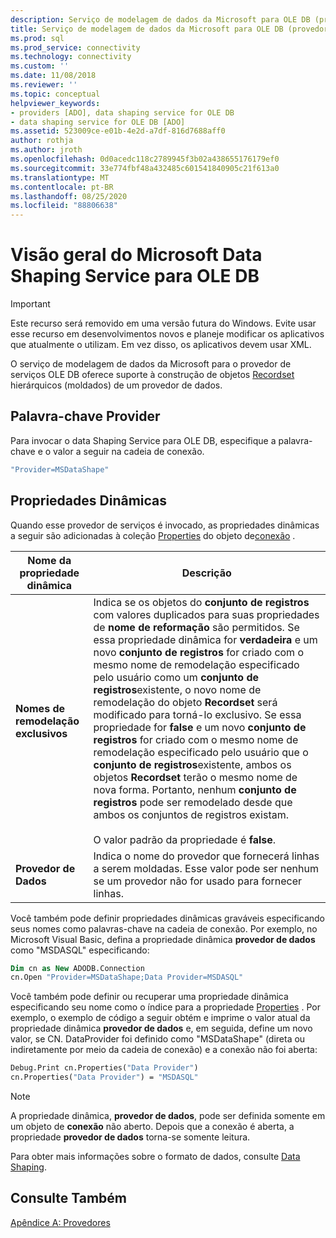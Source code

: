```yaml
---
description: Serviço de modelagem de dados da Microsoft para OLE DB (provedor de serviços ADO)
title: Serviço de modelagem de dados da Microsoft para OLE DB (provedor de serviços ADO) | Microsoft Docs
ms.prod: sql
ms.prod_service: connectivity
ms.technology: connectivity
ms.custom: ''
ms.date: 11/08/2018
ms.reviewer: ''
ms.topic: conceptual
helpviewer_keywords:
- providers [ADO], data shaping service for OLE DB
- data shaping service for OLE DB [ADO]
ms.assetid: 523009ce-e01b-4e2d-a7df-816d7688aff0
author: rothja
ms.author: jroth
ms.openlocfilehash: 0d0acedc118c2789945f3b02a438655176179ef0
ms.sourcegitcommit: 33e774fbf48a432485c601541840905c21f613a0
ms.translationtype: MT
ms.contentlocale: pt-BR
ms.lasthandoff: 08/25/2020
ms.locfileid: "88806638"
---
```

# <a name="microsoft-data-shaping-service-for-ole-db-overview"></a>Visão geral do Microsoft Data Shaping Service para OLE DB
> [!IMPORTANT]
>  Este recurso será removido em uma versão futura do Windows. Evite usar esse recurso em desenvolvimentos novos e planeje modificar os aplicativos que atualmente o utilizam. Em vez disso, os aplicativos devem usar XML.

 O serviço de modelagem de dados da Microsoft para o provedor de serviços OLE DB oferece suporte à construção de objetos [Recordset](../../reference/ado-api/recordset-object-ado.md) hierárquicos (moldados) de um provedor de dados.

## <a name="provider-keyword"></a>Palavra-chave Provider
 Para invocar o data Shaping Service para OLE DB, especifique a palavra-chave e o valor a seguir na cadeia de conexão.

```vb
"Provider=MSDataShape"
```

## <a name="dynamic-properties"></a>Propriedades Dinâmicas
 Quando esse provedor de serviços é invocado, as propriedades dinâmicas a seguir são adicionadas à coleção [Properties](../../reference/ado-api/properties-collection-ado.md) do objeto de[conexão](../../reference/ado-api/connection-object-ado.md) .

|Nome da propriedade dinâmica|Descrição|
|---------------------------|-----------------|
|**Nomes de remodelação exclusivos**|Indica se os objetos do **conjunto de registros** com valores duplicados para suas propriedades de **nome de reformação** são permitidos. Se essa propriedade dinâmica for **verdadeira** e um novo **conjunto de registros** for criado com o mesmo nome de remodelação especificado pelo usuário como um **conjunto de registros**existente, o novo nome de remodelação do objeto **Recordset** será modificado para torná-lo exclusivo. Se essa propriedade for **false** e um novo **conjunto de registros** for criado com o mesmo nome de remodelação especificado pelo usuário que o **conjunto de registros**existente, ambos os objetos **Recordset** terão o mesmo nome de nova forma. Portanto, nenhum **conjunto de registros** pode ser remodelado desde que ambos os conjuntos de registros existam.<br /><br /> O valor padrão da propriedade é **false**.|
|**Provedor de Dados**|Indica o nome do provedor que fornecerá linhas a serem moldadas. Esse valor pode ser nenhum se um provedor não for usado para fornecer linhas.|

 Você também pode definir propriedades dinâmicas graváveis especificando seus nomes como palavras-chave na cadeia de conexão. Por exemplo, no Microsoft Visual Basic, defina a propriedade dinâmica **provedor de dados** como "MSDASQL" especificando:

```vb
Dim cn as New ADODB.Connection
cn.Open "Provider=MSDataShape;Data Provider=MSDASQL"
```

 Você também pode definir ou recuperar uma propriedade dinâmica especificando seu nome como o índice para a propriedade [Properties](../../reference/ado-api/properties-collection-ado.md) . Por exemplo, o exemplo de código a seguir obtém e imprime o valor atual da propriedade dinâmica **provedor de dados** e, em seguida, define um novo valor, se CN. DataProvider foi definido como "MSDataShape" (direta ou indiretamente por meio da cadeia de conexão) e a conexão não foi aberta:

```vb
Debug.Print cn.Properties("Data Provider")
cn.Properties("Data Provider") = "MSDASQL"
```

> [!NOTE]
>  A propriedade dinâmica, **provedor de dados**, pode ser definida somente em um objeto de **conexão** não aberto. Depois que a conexão é aberta, a propriedade **provedor de dados** torna-se somente leitura.

 Para obter mais informações sobre o formato de dados, consulte [Data Shaping](../data/data-shaping-overview.md).

## <a name="see-also"></a>Consulte Também
 [Apêndice A: Provedores](./appendix-a-providers.md)